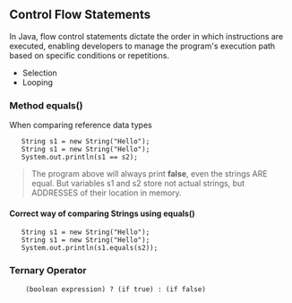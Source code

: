## Control Flow Statements

In Java, flow control statements dictate the order in which instructions are executed, enabling developers to manage the program's execution path based on specific conditions or repetitions.

- Selection
- Looping

### Method equals()
When comparing reference data types
```
   String s1 = new String("Hello");
   String s1 = new String("Hello");
   System.out.println(s1 == s2);
```

> The program above will always print **false**, even the strings ARE equal. 
> But variables s1 and s2 store not actual strings, but ADDRESSES of their location in memory.

#### Correct way of comparing Strings using equals()
```
   String s1 = new String("Hello");
   String s1 = new String("Hello");
   System.out.println(s1.equals(s2));
```

### Ternary Operator
```
    (boolean expression) ? (if true) : (if false)
```